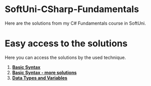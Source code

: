 # SoftUni-CSharp-Fundamentals
Here are the solutions from my C# Fundamentals course in SoftUni.

# Easy access to the solutions
Here you can access the solutions by the used technique.

1. [**Basic Syntax**](https://github.com/StanchosCodes/SoftUni-CSharp-Fundamentals/tree/main/Basic%20Syntax)
2. [**Basic Syntax - more solutions**](https://github.com/StanchosCodes/SoftUni-CSharp-Fundamentals/tree/main/Basic%20Syntax%20-%20more%20solutions)
3. [**Data Types and Variables**](https://github.com/StanchosCodes/SoftUni-CSharp-Fundamentals/tree/main/Data%20Types%20and%20Variables)
